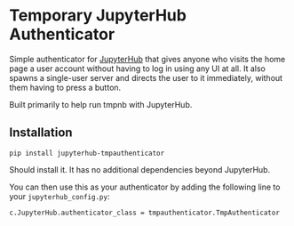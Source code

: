 # Temporary JupyterHub Authenticator #

Simple authenticator for [JupyterHub](http://github.com/jupyter/jupyterhub/)
that gives anyone who visits the home page a user account without having to
log in using any UI at all. It also spawns a single-user server and directs
the user to it immediately, without them having to press a button.

Built primarily to help run tmpnb with JupyterHub.

## Installation ##

```
pip install jupyterhub-tmpauthenticator
```

Should install it. It has no additional dependencies beyond JupyterHub.

You can then use this as your authenticator by adding the following line to
your `jupyterhub_config.py`:

```
c.JupyterHub.authenticator_class = tmpauthenticator.TmpAuthenticator
```
